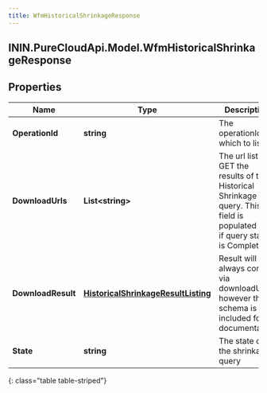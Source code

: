 ```yaml
---
title: WfmHistoricalShrinkageResponse
---
```

## ININ.PureCloudApi.Model.WfmHistoricalShrinkageResponse

## Properties

|Name | Type | Description | Notes|
|------------ | ------------- | ------------- | -------------|
| **OperationId** | **string** | The operationId for which to listen | [optional] |
| **DownloadUrls** | **List&lt;string&gt;** | The url list to GET the results of the Historical Shrinkage query. This field is populated only if query state is Complete | [optional] |
| **DownloadResult** | [**HistoricalShrinkageResultListing**](HistoricalShrinkageResultListing.html) | Result will always come via downloadUrls; however the schema is included for documentation | [optional] |
| **State** | **string** | The state of the shrinkage query | [optional] |
{: class="table table-striped"}


